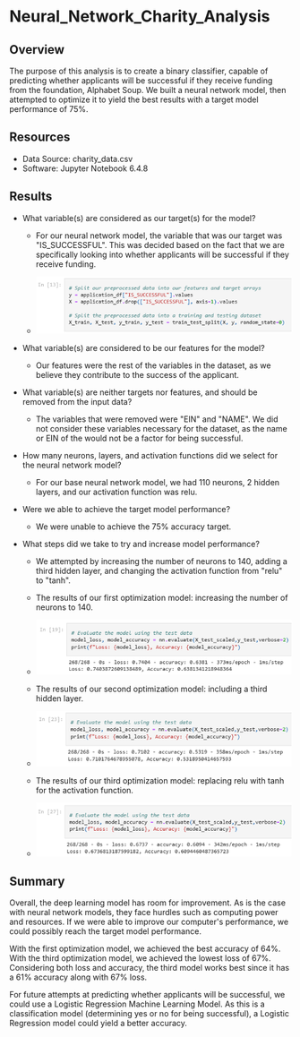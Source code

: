 # Neural_Network_Charity_Analysis
## Overview
The purpose of this analysis is to create a binary classifier, capable of predicting whether applicants will be successful if they receive funding from the foundation, Alphabet Soup. We built a neural network model, then attempted to optimize it to yield the best results with a target model performance of 75%.

## Resources
* Data Source: charity_data.csv
* Software: Jupyter Notebook 6.4.8

## Results
* What variable(s) are considered as our target(s) for the model?
    - For our neural network model, the variable that was our target was "IS_SUCCESSFUL". This was decided based on the fact that we are specifically looking into whether applicants will be successful if they receive funding.

    - ![Variables and Features](/assets/images/variables_features.png)

* What variable(s) are considered to be our features for the model?
    - Our features were the rest of the variables in the dataset, as we believe they contribute to the success of the applicant.

* What variable(s) are neither targets nor features, and should be removed from the input data?
    - The variables that were removed were "EIN" and "NAME". We did not consider these variables necessary for the dataset, as the name or EIN of the would not be a factor for being successful.

* How many neurons, layers, and activation functions did we select for the neural network model?
    - For our base neural network model, we had 110 neurons, 2 hidden layers, and our activation function was relu.

* Were we able to achieve the target model performance?
    - We were unable to achieve the 75% accuracy target.

* What steps did we take to try and increase model performance?
    - We attempted by increasing the number of neurons to 140, adding a third hidden layer, and changing the activation function from "relu" to "tanh".

    - The results of our first optimization model: increasing the number of neurons to 140.

    - ![Increased Neurons](/assets/images/increased_neurons_summary.png)

    - The results of our second optimization model: including a third hidden layer.

    - ![Third Hidden Layer](/assets/images/third_hidden_layer_summary.png)

    - The results of our third optimization model: replacing relu with tanh for the activation function.

    - ![tanh Activation Model](/assets/images/tanh_model_summary.png)

## Summary
Overall, the deep learning model has room for improvement. As is the case with neural network models, they face hurdles such as computing power and resources. If we were able to improve our computer's performance, we could possibly reach the target model performance.

With the first optimization model, we achieved the best accuracy of 64%. With the third optimization model, we achieved the lowest loss of 67%. Considering both loss and accuracy, the third model works best since it has a 61% accuracy along with 67% loss.

For future attempts at predicting whether applicants will be successful, we could use a Logistic Regression Machine Learning Model. As this is a classification model (determining yes or no for being successful), a Logistic Regression model could yield a better accuracy.